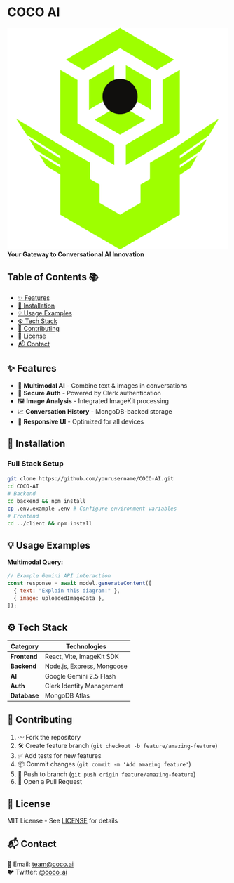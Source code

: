 # COCO AI

![Project Logo](.\client\public\favicon.png)  
**Your Gateway to Conversational AI Innovation**

## Table of Contents 📚

- [✨ Features](#features-)
- [🚀 Installation](#installation-)
- [💡 Usage Examples](#usage-)
- [⚙️ Tech Stack](#technology-stack-)
- [🤝 Contributing](#contributing-)
- [📜 License](#license)
- [📬 Contact](#contact)

## ✨ Features

- 🧠 **Multimodal AI** - Combine text & images in conversations
- 🔐 **Secure Auth** - Powered by Clerk authentication
- 🖼️ **Image Analysis** - Integrated ImageKit processing
- 📈 **Conversation History** - MongoDB-backed storage
- 💅 **Responsive UI** - Optimized for all devices

## 🚀 Installation

### Full Stack Setup

```bash
git clone https://github.com/yourusername/COCO-AI.git
cd COCO-AI
# Backend
cd backend && npm install
cp .env.example .env # Configure environment variables
# Frontend
cd ../client && npm install
```

## 💡 Usage Examples

**Multimodal Query:**

```javascript
// Example Gemini API interaction
const response = await model.generateContent([ 
  { text: "Explain this diagram:" },
  { image: uploadedImageData },
]);
```

## ⚙️ Tech Stack

| Category     | Technologies               |
| ------------ | -------------------------- |
| **Frontend** | React, Vite, ImageKit SDK  |
| **Backend**  | Node.js, Express, Mongoose |
| **AI**       | Google Gemini 2.5 Flash    |
| **Auth**     | Clerk Identity Management  |
| **Database** | MongoDB Atlas              |

## 🤝 Contributing

1. 〰️ Fork the repository
2. 🛠 Create feature branch (`git checkout -b feature/amazing-feature`)
3. ✅ Add tests for new features
4. 📦 Commit changes (`git commit -m 'Add amazing feature'`)
5. 🚀 Push to branch (`git push origin feature/amazing-feature`)
6. 🔀 Open a Pull Request

## 📜 License

MIT License - See [LICENSE](LICENSE) for details

## 📬 Contact

📧 Email: [team@coco.ai](mailto:team@coco.ai)  
🐦 Twitter: [@coco_ai](https://twitter.com/coco_ai)
